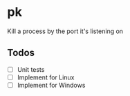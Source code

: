 # pk
Kill a process by the port it's listening on

## Todos

- [ ] Unit tests
- [ ] Implement for Linux
- [ ] Implement for Windows 